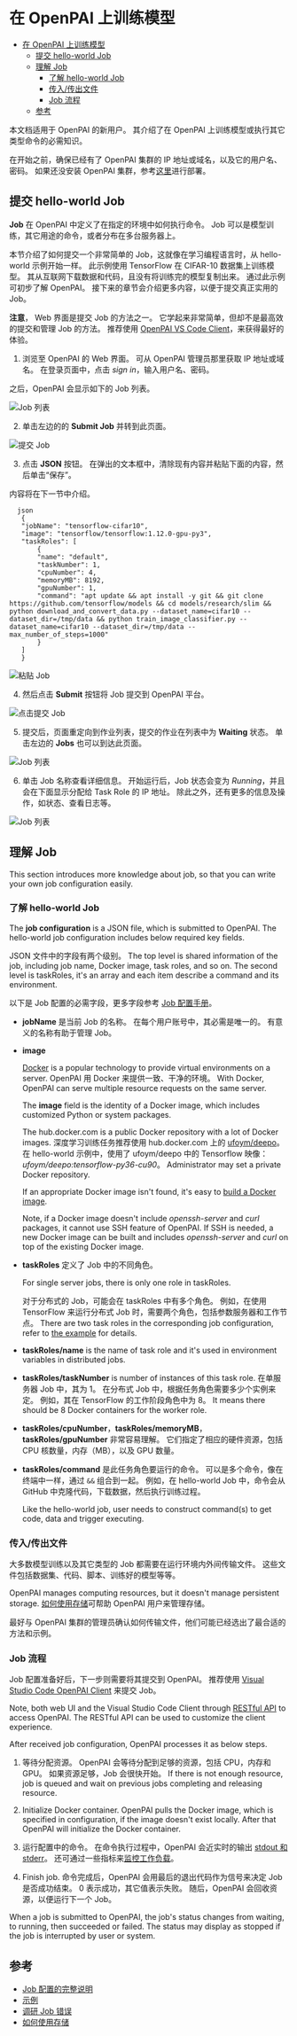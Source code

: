 <!--
  Copyright (c) Microsoft Corporation
  All rights reserved.

  MIT License

  Permission is hereby granted, free of charge, to any person obtaining a copy of this software and associated
  documentation files (the "Software"), to deal in the Software without restriction, including without limitation
  the rights to use, copy, modify, merge, publish, distribute, sublicense, and/or sell copies of the Software, and
  to permit persons to whom the Software is furnished to do so, subject to the following conditions:
  The above copyright notice and this permission notice shall be included in all copies or substantial portions of the Software.

  THE SOFTWARE IS PROVIDED *AS IS*, WITHOUT WARRANTY OF ANY KIND, EXPRESS OR IMPLIED, INCLUDING
  BUT NOT LIMITED TO THE WARRANTIES OF MERCHANTABILITY, FITNESS FOR A PARTICULAR PURPOSE AND
  NONINFRINGEMENT. IN NO EVENT SHALL THE AUTHORS OR COPYRIGHT HOLDERS BE LIABLE FOR ANY CLAIM,
  DAMAGES OR OTHER LIABILITY, WHETHER IN AN ACTION OF CONTRACT, TORT OR OTHERWISE, ARISING FROM,
  OUT OF OR IN CONNECTION WITH THE SOFTWARE OR THE USE OR OTHER DEALINGS IN THE SOFTWARE.
-->

# 在 OpenPAI 上训练模型

- [在 OpenPAI 上训练模型](#在-openpai-上训练模型) 
  - [提交 hello-world Job](#提交-hello-world-job)
  - [理解 Job](#理解-job) 
    - [了解 hello-world Job](#了解-hello-world-job)
    - [传入/传出文件](#传入传出文件)
    - [Job 流程](#job-流程)
  - [参考](#参考)

本文档适用于 OpenPAI 的新用户。 其介绍了在 OpenPAI 上训练模型或执行其它类型命令的必需知识。

在开始之前，确保已经有了 OpenPAI 集群的 IP 地址或域名，以及它的用户名、密码。 如果还没安装 OpenPAI 集群，参考[这里](../../../README_zh_CN.md#部署)进行部署。

## 提交 hello-world Job

**Job** 在 OpenPAI 中定义了在指定的环境中如何执行命令。 Job 可以是模型训练，其它用途的命令，或者分布在多台服务器上。

本节介绍了如何提交一个非常简单的 Job，这就像在学习编程语言时，从 hello-world 示例开始一样。 此示例使用 TensorFlow 在 CIFAR-10 数据集上训练模型。 其从互联网下载数据和代码，且没有将训练完的模型复制出来。 通过此示例可初步了解 OpenPAI。 接下来的章节会介绍更多内容，以便于提交真正实用的 Job。

**注意**， Web 界面是提交 Job 的方法之一。 它学起来非常简单，但却不是最高效的提交和管理 Job 的方法。 推荐使用 [OpenPAI VS Code Client](../../contrib/pai_vscode/VSCodeExt.md)，来获得最好的体验。

1. 浏览至 OpenPAI 的 Web 界面。 可从 OpenPAI 管理员那里获取 IP 地址或域名。 在登录页面中，点击 *sign in*，输入用户名、密码。
  
  之后，OpenPAI 会显示如下的 Job 列表。
  
  ![Job 列表](imgs/web_job_list.png)

2. 单击左边的的 **Submit Job** 并转到此页面。
  
  ![提交 Job](imgs/web_submit_job.png)

3. 点击 **JSON** 按钮。 在弹出的文本框中，清除现有内容并粘贴下面的内容，然后单击“保存”。
  
  内容将在下一节中介绍。
  
      json
       {
       "jobName": "tensorflow-cifar10",
       "image": "tensorflow/tensorflow:1.12.0-gpu-py3",
       "taskRoles": [
           {
           "name": "default",
           "taskNumber": 1,
           "cpuNumber": 4,
           "memoryMB": 8192,
           "gpuNumber": 1,
           "command": "apt update && apt install -y git && git clone https://github.com/tensorflow/models && cd models/research/slim && python download_and_convert_data.py --dataset_name=cifar10 --dataset_dir=/tmp/data && python train_image_classifier.py --dataset_name=cifar10 --dataset_dir=/tmp/data --max_number_of_steps=1000"
           }
       ]
       }
  
  ![粘贴 Job](imgs/web_paste_json.png)

4. 然后点击 **Submit** 按钮将 Job 提交到 OpenPAI 平台。
  
  ![点击提交 Job](imgs/web_click_submit_job.png)

5. 提交后，页面重定向到作业列表，提交的作业在列表中为 **Waiting** 状态。 单击左边的 **Jobs** 也可以到达此页面。
  
  ![Job 列表](imgs/web_job_list.png)

6. 单击 Job 名称查看详细信息。 开始运行后，Job 状态会变为 *Running*，并且会在下面显示分配给 Task Role 的 IP 地址。 除此之外，还有更多的信息及操作，如状态、查看日志等。
  
  ![Job 列表](imgs/web_job_details.png)

## 理解 Job

This section introduces more knowledge about job, so that you can write your own job configuration easily.

### 了解 hello-world Job

The **job configuration** is a JSON file, which is submitted to OpenPAI. The hello-world job configuration includes below required key fields.

JSON 文件中的字段有两个级别。 The top level is shared information of the job, including job name, Docker image, task roles, and so on. The second level is taskRoles, it's an array and each item describe a command and its environment.

以下是 Job 配置的必需字段，更多字段参考 [Job 配置手册](../job_tutorial.md)。

- **jobName** 是当前 Job 的名称。 在每个用户账号中，其必需是唯一的。 有意义的名称有助于管理 Job。

- **image**
  
  [Docker](https://www.docker.com/why-docker) is a popular technology to provide virtual environments on a server. OpenPAI 用 Docker 来提供一致、干净的环境。 With Docker, OpenPAI can serve multiple resource requests on the same server.
  
  The **image** field is the identity of a Docker image, which includes customized Python or system packages.
  
  The hub.docker.com is a public Docker repository with a lot of Docker images. 深度学习训练任务推荐使用 hub.docker.com 上的 [ufoym/deepo](https://hub.docker.com/r/ufoym/deepo)。 在 hello-world 示例中，使用了 ufoym/deepo 中的 Tensorflow 映像：*ufoym/deepo:tensorflow-py36-cu90*。 Administrator may set a private Docker repository.
  
  If an appropriate Docker image isn't found, it's easy to [build a Docker image](../job_docker_env.md).
  
  Note, if a Docker image doesn't include *openssh-server* and *curl* packages, it cannot use SSH feature of OpenPAI. If SSH is needed, a new Docker image can be built and includes *openssh-server* and *curl* on top of the existing Docker image.

- **taskRoles** 定义了 Job 中的不同角色。
  
  For single server jobs, there is only one role in taskRoles.
  
  对于分布式的 Job，可能会在 taskRoles 中有多个角色。 例如，在使用 TensorFlow 来运行分布式 Job 时，需要两个角色，包括参数服务器和工作节点。 There are two task roles in the corresponding job configuration, refer to [the example](../job_tutorial.md#a-complete-example) for details.

- **taskRoles/name** is the name of task role and it's used in environment variables in distributed jobs.

- **taskRoles/taskNumber** is number of instances of this task role. 在单服务器 Job 中，其为 1。 在分布式 Job 中，根据任务角色需要多少个实例来定。 例如，其在 TensorFlow 的工作阶段角色中为 8。 It means there should be 8 Docker containers for the worker role.

- **taskRoles/cpuNumber**，**taskRoles/memoryMB**，**taskRoles/gpuNumber** 非常容易理解。 它们指定了相应的硬件资源，包括 CPU 核数量，内存（MB），以及 GPU 数量。

- **taskRoles/command** 是此任务角色要运行的命令。 可以是多个命令，像在终端中一样，通过 `&&` 组合到一起。 例如，在 hello-world Job 中，命令会从 GitHub 中克隆代码，下载数据，然后执行训练过程。
  
  Like the hello-world job, user needs to construct command(s) to get code, data and trigger executing.

### 传入/传出文件

大多数模型训练以及其它类型的 Job 都需要在运行环境内外间传输文件。 这些文件包括数据集、代码、脚本、训练好的模型等等。

OpenPAI manages computing resources, but it doesn't manage persistent storage. [如何使用存储](storage.md)可帮助 OpenPAI 用户来管理存储。

最好与 OpenPAI 集群的管理员确认如何传输文件，他们可能已经选出了最合适的方法和示例。

### Job 流程

Job 配置准备好后，下一步则需要将其提交到 OpenPAI。 推荐使用 [Visual Studio Code OpenPAI Client](../../../contrib/pai_vscode/VSCodeExt_zh_CN.md) 来提交 Job。

Note, both web UI and the Visual Studio Code Client through [RESTful API](../rest-server/API.md) to access OpenPAI. The RESTful API can be used to customize the client experience.

After received job configuration, OpenPAI processes it as below steps.

1. 等待分配资源。 OpenPAI 会等待分配到足够的资源，包括 CPU，内存和 GPU。 如果资源足够，Job 会很快开始。 If there is not enough resource, job is queued and wait on previous jobs completing and releasing resource.

2. Initialize Docker container. OpenPAI pulls the Docker image, which is specified in configuration, if the image doesn't exist locally. After that OpenPAI will initialize the Docker container.

3. 运行配置中的命令。 在命令执行过程中，OpenPAI 会近实时的输出 [stdout 和 stderr](troubleshooting_job.md)。 还可通过一些指标来[监控工作负载](troubleshooting_job.md#how-to-check-job-log)。

4. Finish job. 命令完成后，OpenPAI 会用最后的退出代码作为信号来决定 Job 是否成功结束。 0 表示成功，其它值表示失败。 随后，OpenPAI 会回收资源，以便运行下一个 Job。

When a job is submitted to OpenPAI, the job's status changes from waiting, to running, then succeeded or failed. The status may display as stopped if the job is interrupted by user or system.

## 参考

- [Job 配置的完整说明](../job_tutorial.md)
- [示例](../../../examples)
- [调研 Job 错误](troubleshooting_job.md)
- [如何使用存储](storage.md)